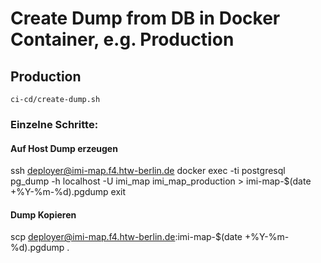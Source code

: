 # Create Dump from DB in Docker Container, e.g. Production

## Production

    ci-cd/create-dump.sh

### Einzelne Schritte:

#### Auf Host Dump erzeugen

   ssh deployer@imi-map.f4.htw-berlin.de
   docker exec -ti postgresql pg_dump -h localhost -U imi_map  imi_map_production > imi-map-$(date +%Y-%m-%d).pgdump
   exit

#### Dump Kopieren

   scp deployer@imi-map.f4.htw-berlin.de:imi-map-$(date +%Y-%m-%d).pgdump .
